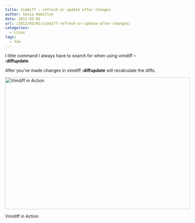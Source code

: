 ```yaml
---
title: Vimdiff – refresh or update after changes
author: Sonia Hamilton
date: 2012-03-02
url: /2012/03/02/vimdiff-refresh-or-update-after-changes/
categories:
  - Linux
tags:
  - Vim
---
```

I little command I always have to search for when using vimdiff &#8211; **:diffupdate**

After you&#8217;ve made changes in vimdiff **:diffupdate** will recalculate the diffs.

<div class="wp-caption alignnone" style="width: 610px">
  <img title="Vimdiff in Action" src="http://www.vim.org/images/vimdiff.png" alt="Vimdiff in Action" width="602" height="430" />
  
  <p class="wp-caption-text">
    Vimdiff in Action
  </p>
</div>
